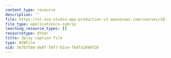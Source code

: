 ```yaml
---
content_type: resource
description: ''
file: https://ol-ocw-studio-app-production.s3.amazonaws.com/courses/18-06sc-linear-algebra-fall-2011/3e7b750dde8f5977b1cef68fa2890720_4PnArrxCZLE.vtt
file_type: application/x-subrip
learning_resource_types: []
resourcetype: Other
title: 3play caption file
type: OCWFile
uid: 3e7b750d-de8f-5977-b1ce-f68fa2890720
---
```

